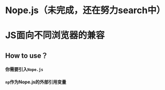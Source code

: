# Nope.js（未完成，还在努力search中）
# JS面向不同浏览器的兼容
## How to use？
#### 你需要引入`Nope.js`
#### `np`作为Nope.js的外部引用变量

